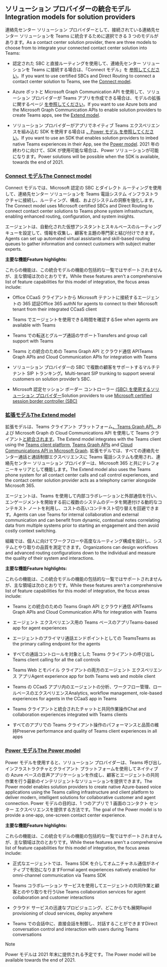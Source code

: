 ## <a name="integration-models-for-solution-providers"></a><span data-ttu-id="4b515-101">ソリューション プロバイダーの統合モデル</span><span class="sxs-lookup"><span data-stu-id="4b515-101">Integration models for solution providers</span></span>

<a name="steps"></a>

<span data-ttu-id="4b515-102">連絡先センター ソリューション プロバイダーとして、接続されている連絡先センター ソリューションを Teams に統合するために選択できる 3 つのモデルがあります。</span><span class="sxs-lookup"><span data-stu-id="4b515-102">As a contact center solution provider, there are three models to choose from to integrate your connected contact center solution into Teams:</span></span>

- <span data-ttu-id="4b515-103">認定された SBC と直接ルーティングを使用して、連絡先センター ソリューションを Teams に接続する場合は、「Connect モデル」を [参照してください](?tabs=connect#steps)。</span><span class="sxs-lookup"><span data-stu-id="4b515-103">If you want to use certified SBCs and Direct Routing to connect a contact center solution to Teams, see the [Connect model](?tabs=connect#steps).</span></span>

- <span data-ttu-id="4b515-104">Azure ボットと Microsoft Graph Communication API を使用して、ソリューション プロバイダーが Teams アプリを作成できる場合は、モデルの拡張に関するページ [を参照してください](?tabs=extend#steps)。</span><span class="sxs-lookup"><span data-stu-id="4b515-104">If you want to use Azure bots and the Microsoft Graph Communication APIs to enable solution providers to create Teams apps, see the [Extend model](?tabs=extend#steps).</span></span>

- <span data-ttu-id="4b515-105">ソリューション プロバイダーがアプリでネイティブ Teams エクスペリエンスを組み込む SDK を使用する場合は [、Power モデル を参照してください](?tabs=power#steps)。</span><span class="sxs-lookup"><span data-stu-id="4b515-105">If you want to use an SDK that enables solution providers to imbed native Teams experiences in their App, see the [Power model](?tabs=power#steps).</span></span> <span data-ttu-id="4b515-106">2021 年の終わりに向けて、SDK が使用可能な場合は、Power ソリューションが可能になります。</span><span class="sxs-lookup"><span data-stu-id="4b515-106">Power solutions will be possible when the SDK is available, towards the end of 2021.</span></span>

### <a name="the-connect-model"></a>[<span data-ttu-id="4b515-107">**Connect モデル**</span><span class="sxs-lookup"><span data-stu-id="4b515-107">**The Connect model**</span></span>](#tab/connect)

<span data-ttu-id="4b515-108">Connect モデルでは、Microsoft 認定の SBC とダイレクト ルーティングを使用して、連絡先センター ソリューションを Teams 電話システム インフラストラクチャに接続し、ルーティング、構成、およびシステムの洞察を強化します。</span><span class="sxs-lookup"><span data-stu-id="4b515-108">The Connect model uses Microsoft certified SBCs and Direct Routing to connect contact center solutions to Teams phone system infrastructure, enabling enhanced routing, configuration, and system insights.</span></span>

<span data-ttu-id="4b515-109">エージェントは、自動化された仮想アシスタントとスキルベースのルーティング キューを設定して、情報を収集し、顧客を主題の専門家と結び付けできます。</span><span class="sxs-lookup"><span data-stu-id="4b515-109">Agents can set up automated virtual assistants and skill-based routing queues to gather information and connect customers with subject matter experts.</span></span>

<span data-ttu-id="4b515-110">**主要な機能**</span><span class="sxs-lookup"><span data-stu-id="4b515-110">**Feature highlights:**</span></span>

<span data-ttu-id="4b515-111">これらの機能は、この統合モデルの機能の包括的な一覧ではサポートされませんが、主な領域は次のとおりです。</span><span class="sxs-lookup"><span data-stu-id="4b515-111">While these features aren't a comprehensive list of feature capabilities for this model of integration, the focus areas include:</span></span>

  - <span data-ttu-id="4b515-112">Office CCaaS クライアントから Microsoft テナントに接続するエージェントの 365 認証</span><span class="sxs-lookup"><span data-stu-id="4b515-112">Office 365 authN for agents to connect to their Microsoft tenant from their integrated CCaaS client</span></span> 

  - <span data-ttu-id="4b515-113">Teams でエージェントを使用できる時間を確認する</span><span class="sxs-lookup"><span data-stu-id="4b515-113">See when agents are available with Teams</span></span>

  - <span data-ttu-id="4b515-114">Teams での転送とグループ通話のサポート</span><span class="sxs-lookup"><span data-stu-id="4b515-114">Transfers and group call support with Teams</span></span> 

  - <span data-ttu-id="4b515-115">Teams との統合のための Teams Graph API とクラウド通信 API</span><span class="sxs-lookup"><span data-stu-id="4b515-115">Teams Graph APIs and Cloud Communication APIs for integration with Teams</span></span> 

  - <span data-ttu-id="4b515-116">ソリューション プロバイダーの SBC で複数の顧客をサポートするマルチテナント SIP トランキング。</span><span class="sxs-lookup"><span data-stu-id="4b515-116">Multi-tenant SIP trunking to support several customers on solution provider’s SBC.</span></span>  

  - <span data-ttu-id="4b515-117">Microsoft 認定セッション ボーダー コントローラー [ <span class="underline">(SBC) を使用する</span>ソリューション プロバイダー](../direct-routing-border-controllers.md)</span><span class="sxs-lookup"><span data-stu-id="4b515-117">Solution providers to use [<span class="underline">Microsoft certified session border controller (SBC)</span>](../direct-routing-border-controllers.md)</span></span>


### <a name="the-extend-model"></a>[<span data-ttu-id="4b515-118">**拡張モデル**</span><span class="sxs-lookup"><span data-stu-id="4b515-118">**The Extend model**</span></span>](#tab/extend)

<span data-ttu-id="4b515-119">拡張モデルは、Teams クライアント プラットフォーム[、Teams Graph API、](/graph/api/resources/teams-api-overview?view=graph-rest-1.0)および Microsoft Graph の Cloud Communications API を使用して Teams クライアント[](/microsoftteams/platform/overview)[と統合されます](/graph/api/resources/communications-api-overview?view=graph-rest-1.0)。</span><span class="sxs-lookup"><span data-stu-id="4b515-119">The Extend model integrates with the Teams client using the [Teams client platform](/microsoftteams/platform/overview), [Teams Graph APIs](/graph/api/resources/teams-api-overview?view=graph-rest-1.0) and [Cloud Communications API in Microsoft Graph](/graph/api/resources/communications-api-overview?view=graph-rest-1.0).</span></span> <span data-ttu-id="4b515-120">拡張モデルでは、すべての連絡先センター通話と通話制御エクスペリエンスに Teams 電話システムも使用され、連絡先センター ソリューション プロバイダーは、Microsoft 365 と共にテレフォニーキャリアとして機能します。</span><span class="sxs-lookup"><span data-stu-id="4b515-120">The Extend model also uses the Teams phone system for all contact center calls and call control experiences, and the contact center solution provider acts as a telephony carrier alongside Microsoft 365.</span></span>

<span data-ttu-id="4b515-121">エージェントは、Teams を使用して内部コラボレーションと外部通信を行い、エンゲージメントを開始する前に複数のシステムのデータを関連付ける動的なコンテキスト ノートを利用し、コストの高いコンテキスト切り替えを回避できます。</span><span class="sxs-lookup"><span data-stu-id="4b515-121">Agents can use Teams for internal collaboration and external communication and can benefit from dynamic, contextual notes correlating data from multiple systems prior to starting an engagement and then avoid costly context switching.</span></span>

<span data-ttu-id="4b515-122">組織では、個人に向けてワークフローや高度なルーティング構成を設計し、システムとやり取りの品質を測定できます。</span><span class="sxs-lookup"><span data-stu-id="4b515-122">Organizations can design workflows and advanced routing configurations down to the individual and measure the quality of their system and interactions.</span></span>

<span data-ttu-id="4b515-123">**主要な機能**</span><span class="sxs-lookup"><span data-stu-id="4b515-123">**Feature highlights:**</span></span>

<span data-ttu-id="4b515-124">これらの機能は、この統合モデルの機能の包括的な一覧ではサポートされませんが、主な領域は次のとおりです。</span><span class="sxs-lookup"><span data-stu-id="4b515-124">While these features aren't a comprehensive list of feature capabilities for this model of integration, the focus areas include:</span></span>

  - <span data-ttu-id="4b515-125">Teams との統合のための Teams Graph API とクラウド通信 API</span><span class="sxs-lookup"><span data-stu-id="4b515-125">Teams Graph APIs and Cloud Communication APIs for integration with Teams</span></span> 

  - <span data-ttu-id="4b515-126">エージェント エクスペリエンス用の Teams ベースのアプリ</span><span class="sxs-lookup"><span data-stu-id="4b515-126">Teams-based app for agent experiences</span></span> 

  - <span data-ttu-id="4b515-127">エージェントのプライマリ通話エンドポイントとしての Teams</span><span class="sxs-lookup"><span data-stu-id="4b515-127">Teams as the primary calling endpoint for the agents</span></span> 

  - <span data-ttu-id="4b515-128">すべての通話コントロールを対象とした Teams クライアントの呼び出し</span><span class="sxs-lookup"><span data-stu-id="4b515-128">Teams client calling for all the call controls</span></span>

  - <span data-ttu-id="4b515-129">Teams Web とモバイル クライアントの両方のエージェント エクスペリエンス アプリ</span><span class="sxs-lookup"><span data-stu-id="4b515-129">Agent experience app for both Teams web and mobile client</span></span>

  - <span data-ttu-id="4b515-130">Teams の CCaaS アプリ内のエージェントの分析、ワークフロー管理、ロールベースのエクスペリエンス</span><span class="sxs-lookup"><span data-stu-id="4b515-130">Analytics, workflow management, role-based experiences for agents in the CCaaS app in Teams</span></span>

  - <span data-ttu-id="4b515-131">Teams クライアントと統合されたチャットと共同作業操作</span><span class="sxs-lookup"><span data-stu-id="4b515-131">Chat and collaboration experiences integrated with Teams clients</span></span> 

  - <span data-ttu-id="4b515-132">すべてのアプリでの Teams クライアント操作のパフォーマンスと品質の維持</span><span class="sxs-lookup"><span data-stu-id="4b515-132">Preserve performance and quality of Teams client experiences in all apps</span></span>  

### <a name="the-power-model"></a>[<span data-ttu-id="4b515-133">**Power モデル**</span><span class="sxs-lookup"><span data-stu-id="4b515-133">**The Power model**</span></span>](#tab/power)

<span data-ttu-id="4b515-134">Power モデルを使用すると、ソリューション プロバイダーは、Teams 呼び出しインフラストラクチャとクライアント プラットフォームを使用してネイティブの Azure ベースの音声アプリケーションを作成し、顧客とエージェントの共同作業を行う最新のインテリジェントなソリューションを提供できます。</span><span class="sxs-lookup"><span data-stu-id="4b515-134">The Power model enables solution providers to create native Azure-based voice applications using the Teams calling infrastructure and client platform to deliver modern, intelligent solutions for collaborative customer and agent connection.</span></span> <span data-ttu-id="4b515-135">Power モデルの目的は、1 つのアプリで 1 画面のコンタクト センター エクスペリエンスを提供する方法です。</span><span class="sxs-lookup"><span data-stu-id="4b515-135">The goal of the Power model is to provide a one-app, one-screen contact center experience.</span></span>

<span data-ttu-id="4b515-136">**主要な機能**</span><span class="sxs-lookup"><span data-stu-id="4b515-136">**Feature highlights:**</span></span>

<span data-ttu-id="4b515-137">これらの機能は、この統合モデルの機能の包括的な一覧ではサポートされませんが、主な領域は次のとおりです。</span><span class="sxs-lookup"><span data-stu-id="4b515-137">While these features aren't a comprehensive list of feature capabilities for this model of integration, the focus areas include:</span></span>

  - <span data-ttu-id="4b515-138">正式なエージェントでは、Teams SDK を介してオムニチャネル通信がネイティブで有効になります</span><span class="sxs-lookup"><span data-stu-id="4b515-138">Formal agent experiences natively enabled for omni-channel communication via Teams SDK</span></span> 

  - <span data-ttu-id="4b515-139">Teams コラボレーション サービスを使用してエージェントの共同作業と顧客とのやり取りを行う</span><span class="sxs-lookup"><span data-stu-id="4b515-139">Use Teams collaboration services for agent collaboration and customer interactions</span></span>  

  - <span data-ttu-id="4b515-140">クラウド サービスの迅速なプロビジョニング、どこからでも展開</span><span class="sxs-lookup"><span data-stu-id="4b515-140">Rapid provisioning of cloud services, deploy anywhere</span></span> 

  - <span data-ttu-id="4b515-141">Teams での会話中に、直接会話を制御し、対話することができます</span><span class="sxs-lookup"><span data-stu-id="4b515-141">Direct conversation control and interaction with users during Teams conversations</span></span> 

>[!NOTE]
> <span data-ttu-id="4b515-142">Power モデルは 2021 年末に提供される予定です。</span><span class="sxs-lookup"><span data-stu-id="4b515-142">The Power model will be available towards the end of 2021.</span></span>
